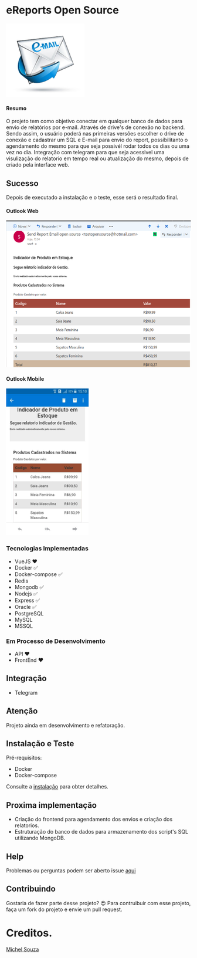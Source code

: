 #  eReports Open Source

<img src="./img/logo.jpg" alt="Mortality Bubble Chart" height="200">

#### Resumo
O projeto tem como objetivo conectar em qualquer banco de dados para envio de relatórios por e-mail. Através de drive's de conexão no backend. Sendo assim, o usuário poderá nas primeiras versões escolher o drive de conexão e cadastrar um SQL e E-mail para envio do report, possibilitanto o agendamento do mesmo para que seja possivél rodar todos os dias ou uma vez no dia. Integração com telegram para que seja acessivel uma visulização do relatorio em tempo real ou atualização do mesmo, depois de criado pela interface web.

## Sucesso
Depois de executado a instalação e o teste, esse será o resultado final.

#### Outlook Web
<img src="./img/send.png" alt="Mortality Bubble Chart" height="400">

#### Outlook Mobile
<img src="./img/send-mobile.jpg" alt="Mortality Bubble Chart" height="400">

### Tecnologias Implementadas
  * VueJS :heart:
  * Docker :white_check_mark:
  * Docker-compose :white_check_mark:
  * Redis 
  * Mongodb :white_check_mark:
  * Nodejs :white_check_mark:
  * Express :white_check_mark:
  * Oracle :white_check_mark:
  * PostgreSQL
  * MySQL
  * MSSQL

### Em Processo de Desenvolvimento
  * API :heart:
  * FrontEnd :heart:

## Integração
  * Telegram

## Atenção
Projeto ainda em desenvolvimento e refatoração.

## Instalação e Teste
Pré-requisitos:
  * Docker
  * Docker-compose

Consulte a [instalação](./INSTALL.md) para obter detalhes.  

## Proxima implementação
  * Criação do frontend para agendamento dos envios e criação dos relatorios.
  * Estruturação do banco de dados para armazenamento dos script's SQL utilizando MongoDB.

## Help
Problemas ou perguntas podem ser aberto issue [aqui](https://github.com/souzacristsf/eReports-open-source/issues)

## Contribuindo 
Gostaria de fazer parte desse projeto? :heart_eyes: 
Para contruibuir com esse projeto, faça um fork do projeto e envie um pull request.

# Creditos.
[Michel Souza](https://github.com/souzacristsf)